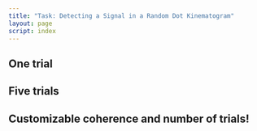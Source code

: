 ```yaml
---
title: "Task: Detecting a Signal in a Random Dot Kinematogram"
layout: page
script: index
---
```


## One trial

<sdt-example-human>
  <sdt-control run pause reset></sdt-control>
  <rdk-task count="100" coherence="1" trials="1" probability=".5" duration="2000"
    wait="2000" iti="2000"></rdk-task>
  <sdt-response feedback="accuracy"></sdt-response>
</sdt-example-human>

## Five trials

<sdt-example-human>
  <sdt-control run pause reset></sdt-control>
  <rdk-task count="100" coherence="1" trials="5" probability=".5" duration="2000"
    wait="2000" iti="2000"></rdk-task>
  <sdt-response feedback="accuracy"></sdt-response>
</sdt-example-human>

## Customizable coherence and number of trials!

<sdt-example-human>
  <sdt-control run pause reset coherence="1" trials="5"></sdt-control>
  <rdk-task count="100" coherence="1" trials="5" probability=".5" duration="2000"
    wait="2000" iti="2000"></rdk-task>
  <sdt-response feedback="accuracy"></sdt-response>
</sdt-example-human>
